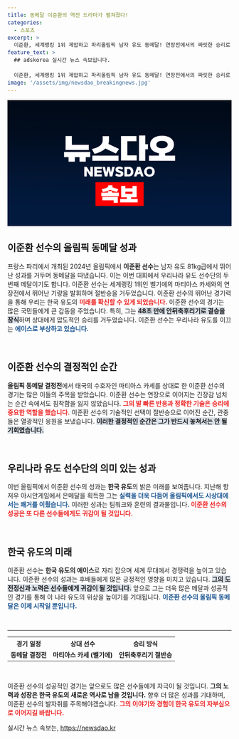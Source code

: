```yaml
---
title: 동메달 이준환의 역전 드라마가 펼쳐졌다!
categories:
  - 스포츠
excerpt: >
  이준환, 세계랭킹 1위 제압하고 파리올림픽 남자 유도 동메달! 연장전에서의 짜릿한 승리로 한국 유도의 새로운 에이스로 자리매김하다! 클릭해 그의 영웅적인 순간을 확인하세요!
feature_text: >
  ## adskorea 실시간 뉴스 속보입니다.

  이준환, 세계랭킹 1위 제압하고 파리올림픽 남자 유도 동메달! 연장전에서의 짜릿한 승리로 한국 유도의 새로운 에이스로 자리매김하다! 클릭해 그의 영웅적인 순간을 확인하세요!
image: '/assets/img/newsdao_breakingnews.jpg'
---
```


<p><img src="/assets/img/newsdao_breakingnews.jpg" alt="adskorea 속보" /></p>

<h2 data-ke-size="size26">이준환 선수의 올림픽 동메달 성과</h2>

<p data-ke-size="size16">프랑스 파리에서 개최된 2024년 올림픽에서 <b>이준환 선수</b>는 남자 유도 81kg급에서 뛰어난 성과를 거두며 동메달을 따냈습니다. 이는 이번 대회에서 우리나라 유도 선수단의 두 번째 메달이기도 합니다. 이준환 선수는 세계랭킹 1위인 벨기에의 마티아스 카세와의 연장전에서 뛰어난 기량을 발휘하며 절반승을 거두었습니다. 이준환 선수의 뛰어난 경기력을 통해 우리는 한국 유도의 <b><span style="color: #ee2323;">미래를 확신할 수 있게 되었습니다.</span></b> 이준환 선수의 경기는 많은 국민들에게 큰 감동을 주었습니다. 특히, 그는 <b><span style="background-color: #21538527;">48초 만에 안뒤축후리기로 결승을 장식</span></b>하며 상대에게 압도적인 승리를 거두었습니다. 이준환 선수는 우리나라 유도를 이끄는 <b><span style="color: #1a5490;">에이스로 부상하고 있습니다.</span></b></p>

<p data-ke-size="size16">&nbsp;</p>

<h2 data-ke-size="size26">이준환 선수의 결정적인 순간</h2>

<p data-ke-size="size16"><b>올림픽 동메달 결정전</b>에서 태국의 수호자인 마티아스 카세를 상대로 한 이준환 선수의 경기는 많은 이들의 주목을 받았습니다. 이준환 선수는 연장으로 이어지는 긴장감 넘치는 순간 속에서도 침착함을 잃지 않았습니다. <b><span style="color: #ee2323;">그의 발 빠른 반응과 정확한 기술은 승리에 중요한 역할을 했습니다.</span></b> 이준환 선수의 기술적인 선택이 절반승으로 이어진 순간, 관중들은 열광적인 응원을 보냈습니다. <b><span style="background-color: #21538527;">이러한 결정적인 순간은 그가 반드시 놓쳐서는 안 될 기회였습니다.</span></b></p>

<p data-ke-size="size16">&nbsp;</p>

<h2 data-ke-size="size26">우리나라 유도 선수단의 의미 있는 성과</h2>

<p data-ke-size="size16">이번 올림픽에서 이준환 선수의 성과는 <b>한국 유도</b>의 밝은 미래를 보여줍니다. 지난해 항저우 아시안게임에서 은메달을 획득한 그는 <b><span style="color: #1a5490;">실력을 더욱 다듬어 올림픽에서도 시상대에 서는 쾌거를 이뤘습니다.</span></b> 이러한 성과는 팀워크와 훈련의 결과물입니다. <b><span style="color: #ee2323;">이준환 선수의 성공은 또 다른 선수들에게도 귀감이 될 것입니다.</span></b></p>

<p data-ke-size="size16">&nbsp;</p>

<h2 data-ke-size="size26">한국 유도의 미래</h2>

<p data-ke-size="size16">이준환 선수는 <b>한국 유도의 에이스</b>로 자리 잡으며 세계 무대에서 경쟁력을 높이고 있습니다. 이준환 선수의 성과는 후배들에게 많은 긍정적인 영향을 미치고 있습니다. <b><span style="background-color: #21538527;">그의 도전정신과 노력은 선수들에게 귀감이 될 것입니다.</span></b> 앞으로 그는 더욱 많은 메달과 성공적인 경기를 통해 이 나라 유도의 위상을 높이기를 기대됩니다. <b><span style="color: #1a5490;">이준환 선수의 올림픽 동메달은 이제 시작일 뿐입니다.</span></b></p>

<p data-ke-size="size16">&nbsp;</p>

<hr>

<table>
  <tr>
    <th><b>경기 일정</b></th>
    <th><b>상대 선수</b></th>
    <th><b>승리 방식</b></th>
  </tr>
  <tr>
    <td style="text-align: center; height: 17px;"><b>동메달 결정전</b></td>
    <td style="text-align: center; height: 17px;"><b>마티아스 카세 (벨기에)</b></td>
    <td style="text-align: center; height: 17px;"><b>안뒤축후리기 절반승</b></td>
  </tr>
</table>

<p data-ke-size="size16">&nbsp;</p>

<p data-ke-size="size16">이준환 선수의 성공적인 경기는 앞으로도 많은 선수들에게 자극이 될 것입니다. <b>그의 노력과 성장은 한국 유도의 새로운 역사로 남을 것입니다.</b> 향후 더 많은 성과를 기대하며, 이준환 선수의 발자취를 주목해야겠습니다. <b><span style="color: #ee2323;">그의 이야기와 경험이 한국 유도의 자부심으로 이어지길 바랍니다.</span></b></p>
실시간 뉴스 속보는, <a href="https://newsdao.kr" rel="dofollow">https://newsdao.kr</a>


